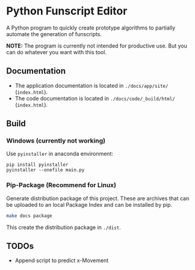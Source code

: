 # Python Funscript Editor

A Python program to quickly create prototype algorithms to partially automate the generation of funscripts.

**NOTE:** The program is currently not intended for productive use. But you can do whatever you want with this tool.

## Documentation

- The application documentation is located in `./docs/app/site/` (`index.html`).
- The code documentation is located in `./docs/code/_build/html/` (`index.html`).

## Build

### Windows (currently not working)

Use `pyinstaller` in anaconda environment:

```
pip install pyinstaller
pyinstaller --onefile main.py
```

### Pip-Package (Recommend for Linux)

Generate distribution package of this project. These are archives that can be uploaded to an local Package Index and can be installed by pip.

```bash
make docs package
```

This create the distribution package in `./dist`.

## TODOs

- Append script to predict x-Movement
